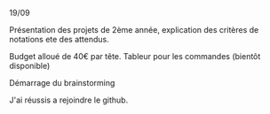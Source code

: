 19/09

Présentation des projets de 2ème année, explication des critères de notations ete des attendus.

Budget alloué de 40€ par tête. Tableur pour les commandes (bientôt disponible)

Démarrage du brainstorming 

J'ai réussis a rejoindre le github.
